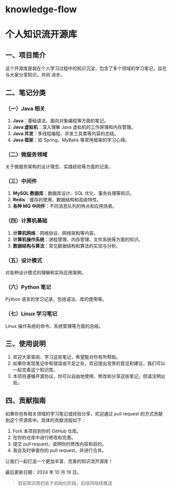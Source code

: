 # knowledge-flow
# 个人知识流开源库

## 一、项目简介

这个开源库是我在个人学习过程中的知识沉淀，包含了多个领域的学习笔记，旨在与大家分享知识，共同 进步。 

## 二、笔记分类

### （一）Java 相关

1. **Java**：基础语法、面向对象编程等方面的笔记。
2. **Java 虚拟机**：深入理解 Java 虚拟机的工作原理和内存管理。
3. **Java 并发**：多线程编程、并发工具类等内容的总结。
4. **Java 框架**：如 Spring、MyBatis 等常用框架的学习心得。

### （二）微服务领域

关于微服务架构的设计理念、实践经验等方面的记录。

### （三）中间件

1. **MySQL 数据库**：数据库设计、SQL 优化、事务处理等知识。
2. **Redis**：缓存的使用、数据结构和高级特性。
3. **各种 MQ 中间件**：不同消息队列的特点和应用场景。

### （四）计算机基础

1. **计算机网络**：网络协议、网络架构等内容。
2. **计算机操作系统**：进程管理、内存管理、文件系统等方面的知识。
3. **数据结构与算法**：常见数据结构和算法的实现与分析。

### （五）设计模式

对各种设计模式的理解和实际应用案例。

### （六）Python 笔记

Python 语言的学习记录，包括语法、库的使用等。

### （七）Linux 学习笔记

Linux 操作系统的命令、系统管理等方面的总结。

## 三、使用说明

1. 欢迎大家查阅、学习这些笔记，希望能对你有所帮助。
2. 如果你发现笔记中有错误或不足之处，欢迎提出宝贵的意见和建议，我们可以一起完善这个知识库。
3. 本项目遵循开源协议，你可以自由地使用、修改和分享这些笔记，但请注明出处。

## 四、贡献指南

如果你也有相关领域的学习笔记或经验分享，欢迎通过 pull request 的方式贡献到这个开源库中。具体的贡献流程如下：

1. Fork 本项目到你的 GitHub 仓库。
2. 在你的仓库中进行修改和完善。
3. 提交 pull request，说明你的修改内容和目的。
4. 我会及时审查你的 pull request，并进行合并。

让我们一起打造一个更加丰富、完善的知识流开源库！

最后更新日期：2024 年 10 月 19 日。

> 目前知识库仍处于初始化阶段，后续将陆续推送
